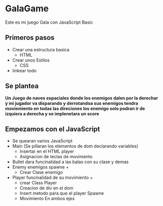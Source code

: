 # GalaGame
Este es mi juego Gala con JavaScript Basic
## Primeros pasos
- Crear una estructura basica
  - HTML
- Crear unos Estilos
  - CSS
- linkear todo

## Se plantea
**Un Juego de naves espaciales donde los enemigos dalen por la derechar y mi jugador va disparando y derrotandoa sus enemigos tendra moviemiento en todas las direciones los enemigo solo podran ir de izquiera a derecha y se implenetara un score**

## Empezamos con el JavaScript
- Se quearan varios JavaScript
- Main (Se pillaran los elementos de dom declarando variables)
  - Insertar en el HTML player 
  - Asignacion de teclas de movimento
- Bullet dara funcinalidad a las balas con su clase y demas
- Enemy enemigos spawne +
  - Crear Clase enemigo
- Player funcinalidad de su movimiento +
  - crear Class Player
  - Creacion de div en el dom
  - Insert metodo para que el player Spawne
  - Movimiento En ambos ejes